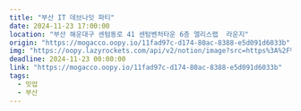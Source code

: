 ```yaml
---
title: "부산 IT 데브나잇 파티"
date: 2024-11-23 17:00:00 
location: "부산 해운대구 센텀동로 41 센텀벤처타운 6층 엘리스랩  라운지"
origin: "https://mogacco.oopy.io/11fad97c-d174-80ac-8388-e5d091d6033b"
img: "https://oopy.lazyrockets.com/api/v2/notion/image?src=https%3A%2F%2Fprod-files-secure.s3.us-west-2.amazonaws.com%2Feacad22a-00a0-415e-a8d8-11ce71140e4f%2Fe64d087e-6076-4b44-a243-ab91f6159730%2FKakaoTalk_20241107_143144177.png&blockId=137ad97c-d174-80c8-93f5-c51dbe50c000"
deadline: 2024-11-23 00:00:00 
link: "https://mogacco.oopy.io/11fad97c-d174-80ac-8388-e5d091d6033b"
tags:
  - 밋업
  - 부산
---
```

